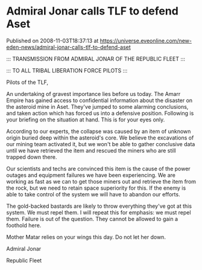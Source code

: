 # Admiral Jonar calls TLF to defend Aset
Published on 2008-11-03T18:37:13 at https://universe.eveonline.com/new-eden-news/admiral-jonar-calls-tlf-to-defend-aset

::: TRANSMISSION FROM ADMIRAL JONAR OF THE REPUBLIC FLEET :::

::: TO ALL TRIBAL LIBERATION FORCE PILOTS :::

Pilots of the TLF,

An undertaking of gravest importance lies before us today. The Amarr Empire has gained access to confidential information about the disaster on the asteroid mine in Aset. They've jumped to some alarming conclusions, and taken action which has forced us into a defensive position. Following is your briefing on the situation at hand. This is for your eyes only.

According to our experts, the collapse was caused by an item of unknown origin buried deep within the asteroid's core. We believe the excavations of our mining team activated it, but we won't be able to gather conclusive data until we have retrieved the item and rescued the miners who are still trapped down there.

Our scientists and techs are convinced this item is the cause of the power outages and equipment failures  we have been experiencing. We are working as fast as we can to get those miners out and retrieve the item from the rock, but we need to retain space superiority for this. If the enemy is able to take control of the system we will have to abandon our efforts.

The gold-backed bastards are likely to throw everything they've got at this system. We must repel them. I will repeat this for emphasis: we must repel them. Failure is out of the question. They cannot be allowed to gain a foothold here. 

Mother Matar relies on your wings this day. Do not let her down.

Admiral Jonar

Republic Fleet
